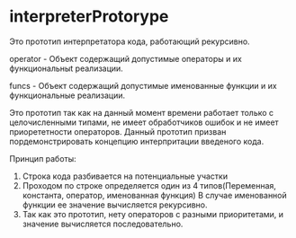 # interpreterProtorype
Это прототип интерпретатора кода, работающий рекурсивно.

operator - Объект содержащий допустимые операторы и их функциональныt реализации.

funcs - Объект содержащий допустимые именованные функции и их функциональные реализации.

Это прототип так как на данный момент времени работает только с целочисленными типами, не имеет обработчиков ошибок и не имеет приорететности операторов.
Данный прототип призван пордемонстрировать концепцию интерпритации введеного кода.

Принцип работы: 
1. Строка кода разбивается на потенциальные участки
2. Проходом по строке определяется один из 4 типов(Переменная, константа, оператор, именованная функция)
  В случае именованной функции ее значение вычисляется рекурсивно.
3. Так как это прототип, нету операторов с разными приоритетами, и значение вычисляется последовательно.

  
